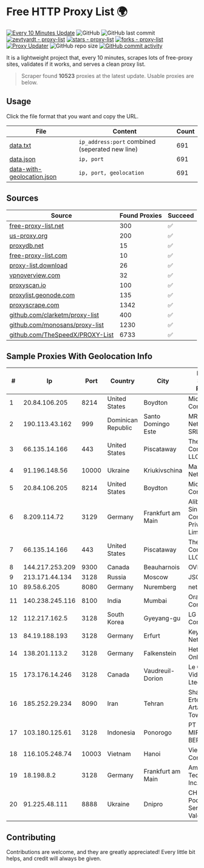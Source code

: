
# Free HTTP Proxy List 🌍

[![Every 10 Minutes Update](https://github.com/mertguvencli/http-proxy-list/actions/workflows/main.yml/badge.svg?branch=main)](https://github.com/mertguvencli/http-proxy-list/actions/workflows/main.yml)
![GitHub](https://img.shields.io/github/license/mertguvencli/http-proxy-list)
![GitHub last commit](https://img.shields.io/github/last-commit/mertguvencli/http-proxy-list)
[![zevtyardt - proxy-list](https://img.shields.io/static/v1?label=zevtyardt&message=proxy-list&color=blue&logo=github)](https://github.com/zevtyardt/proxy-list "Go to GitHub repo")
[![stars - proxy-list](https://img.shields.io/github/stars/zevtyardt/proxy-list?style=social)](https://github.com/zevtyardt/proxy-list)
[![forks - proxy-list](https://img.shields.io/github/forks/zevtyardt/proxy-list?style=social)](https://github.com/zevtyardt/proxy-list)
[![Proxy Updater](https://github.com/zevtyardt/proxy-list/workflows/Proxy%20Updater/badge.svg)](https://github.com/zevtyardt/proxy-list/actions?query=workflow:"Proxy+Updater")
![GitHub repo size](https://img.shields.io/github/repo-size/zevtyardt/proxy-list)
[![GitHub commit activity](https://img.shields.io/github/commit-activity/m/zevtyardt/proxy-list?logo=commits)](https://github.com/zevtyardt/proxy-list/commits/main)

It is a lightweight project that, every 10 minutes, scrapes lots of free-proxy sites, validates if it works, and serves a clean proxy list.

> Scraper found **10523** proxies at the latest update. Usable proxies are below.

## Usage

Click the file format that you want and copy the URL.

|File|Content|Count|
|----|-------|-----|
|[data.txt](https://raw.githubusercontent.com/mertguvencli/http-proxy-list/main/proxy-list/data.txt)|`ip_address:port` combined (seperated new line)|691|
|[data.json](https://raw.githubusercontent.com/mertguvencli/http-proxy-list/main/proxy-list/data.json)|`ip, port`|691|
|[data-with-geolocation.json](https://raw.githubusercontent.com/mertguvencli/http-proxy-list/main/proxy-list/data-with-geolocation.json)|`ip, port, geolocation`|691|

## Sources

|Source|Found Proxies|Succeed|
|------|-------------|-------|
|[free-proxy-list.net](https://free-proxy-list.net)|300|✅|
|[us-proxy.org](https://www.us-proxy.org)|200|✅|
|[proxydb.net](http://proxydb.net)|15|✅|
|[free-proxy-list.com](https://free-proxy-list.com/?page=&port=&type%5B%5D=http&type%5B%5D=https&up_time=0&search=Search)|10|✅|
|[proxy-list.download](https://www.proxy-list.download/HTTP)|26|✅|
|[vpnoverview.com](https://vpnoverview.com/privacy/anonymous-browsing/free-proxy-servers)|32|✅|
|[proxyscan.io](https://www.proxyscan.io)|100|✅|
|[proxylist.geonode.com](https://proxylist.geonode.com/api/proxy-list?limit=300&page=1&sort_by=lastChecked&sort_type=desc&protocols=http,https)|135|✅|
|[proxyscrape.com](https://api.proxyscrape.com/v2/?request=displayproxies&protocol=http&timeout=10000&country=all&ssl=all&anonymity=all)|1342|✅|
|[github.com/clarketm/proxy-list](https://raw.githubusercontent.com/clarketm/proxy-list/master/proxy-list-raw.txt)|400|✅|
|[github.com/monosans/proxy-list](https://raw.githubusercontent.com/monosans/proxy-list/main/proxies/http.txt)|1230|✅|
|[github.com/TheSpeedX/PROXY-List](https://raw.githubusercontent.com/TheSpeedX/PROXY-List/master/http.txt)|6733|✅|


## Sample Proxies With Geolocation Info

|#|Ip|Port|Country|City|Internet Service Provider|
|-|--|----|-------|----|-------------------------|
|1|20.84.106.205|8214|United States|Boydton|Microsoft Corporation|
|2|190.113.43.162|999|Dominican Republic|Santo Domingo Este|MR Networking, SRL|
|3|66.135.14.166|443|United States|Piscataway|The Constant Company, LLC|
|4|91.196.148.56|10000|Ukraine|Kriukivschina|Maximum-Net LLC|
|5|20.84.106.205|8214|United States|Boydton|Microsoft Corporation|
|6|8.209.114.72|3129|Germany|Frankfurt am Main|Alibaba.com Singapore E-Commerce Private Limited|
|7|66.135.14.166|443|United States|Piscataway|The Constant Company, LLC|
|8|144.217.253.209|9300|Canada|Beauharnois|OVH SAS|
|9|213.171.44.134|3128|Russia|Moscow|JSC Comcor|
|10|89.58.6.205|8080|Germany|Nuremberg|netcup GmbH|
|11|140.238.245.116|8100|India|Mumbai|Oracle Corporation|
|12|112.217.162.5|3128|South Korea|Gyeyang-gu|LG DACOM Corporation|
|13|84.19.188.193|3128|Germany|Erfurt|Keyweb AG IP Network|
|14|138.201.113.2|3128|Germany|Falkenstein|Hetzner Online GmbH|
|15|173.176.14.246|3128|Canada|Vaudreuil-Dorion|Le Groupe Videotron Ltee|
|16|185.252.29.234|8090|Iran|Tehran|Shabakeh Ertebatat Artak Towseeh LTD|
|17|103.180.125.61|3128|Indonesia|Ponorogo|PT TOKO MIRING BERJAYA|
|18|116.105.248.74|10003|Vietnam|Hanoi|Viettel Corporation|
|19|18.198.8.2|3128|Germany|Frankfurt am Main|Amazon Technologies Inc.|
|20|91.225.48.111|8888|Ukraine|Dnipro|CHP Poddubny Sergey Valentynovich|



## Contributing

Contributions are welcome, and they are greatly appreciated! Every
little bit helps, and credit will always be given.

